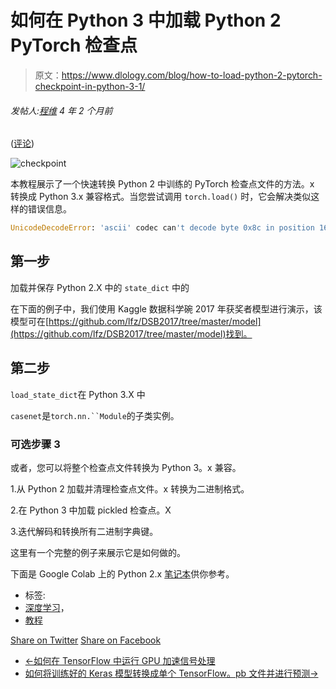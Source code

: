 # 如何在 Python 3 中加载 Python 2 PyTorch 检查点

> 原文：<https://www.dlology.com/blog/how-to-load-python-2-pytorch-checkpoint-in-python-3-1/>

###### 发帖人:[程维](/blog/author/Chengwei/) 4 年 2 个月前

([评论](/blog/how-to-load-python-2-pytorch-checkpoint-in-python-3-1/#disqus_thread))

![checkpoint](img/19fd666c8ff0ddc92b6837e97cf42a07.png)

本教程展示了一个快速转换 Python 2 中训练的 PyTorch 检查点文件的方法。x 转换成 Python 3.x 兼容格式。当您尝试调用 `torch.load()` 时，它会解决类似这样的错误信息。

```py
UnicodeDecodeError: 'ascii' codec can't decode byte 0x8c in position 16: ordinal not in range(128)
```

## 第一步

加载并保存 Python 2.X 中的 `state_dict` 中的

在下面的例子中，我们使用 Kaggle 数据科学碗 2017 年获奖者模型进行演示，该模型可在[https://github.com/lfz/DSB2017/tree/master/model](https://github.com/lfz/DSB2017/tree/master/model)找到。

## 第二步

`load_state_dict`在 Python 3.X 中

`casenet`是`torch.nn.``Module`的子类实例。

### 可选步骤 3

或者，您可以将整个检查点文件转换为 Python 3。x 兼容。

1.从 Python 2 加载并清理检查点文件。x 转换为二进制格式。

2.在 Python 3 中加载 pickled 检查点。X

3.迭代解码和转换所有二进制字典键。

这里有一个完整的例子来展示它是如何做的。

下面是 Google Colab 上的 Python 2.x [笔记本](https://colab.research.google.com/drive/1HTLXRWFAdJToz8_T11gbMDNfHdnj5jaG)供你参考。

*   标签:
*   [深度学习](/blog/tag/deep-learning/)，
*   [教程](/blog/tag/tutorial/)

[Share on Twitter](https://twitter.com/intent/tweet?url=https%3A//www.dlology.com/blog/how-to-load-python-2-pytorch-checkpoint-in-python-3-1/&text=How%20to%20load%20Python%202%20PyTorch%20checkpoint%20in%20Python%203) [Share on Facebook](https://www.facebook.com/sharer/sharer.php?u=https://www.dlology.com/blog/how-to-load-python-2-pytorch-checkpoint-in-python-3-1/)

*   [←如何在 TensorFlow 中运行 GPU 加速信号处理](/blog/how-to-run-gpu-accelerated-signal-processing-in-tensorflow/)
*   [如何将训练好的 Keras 模型转换成单个 TensorFlow。pb 文件并进行预测→](/blog/how-to-convert-trained-keras-model-to-tensorflow-and-make-prediction/)